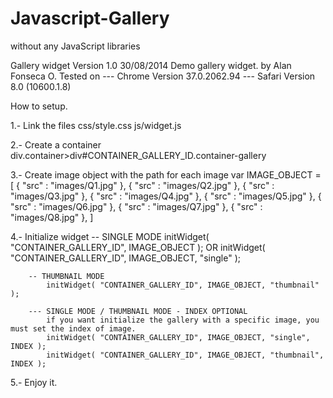 Javascript-Gallery
==================
without any JavaScript libraries
	
Gallery widget Version 1.0
30/08/2014
Demo gallery widget.
by Alan Fonseca O.
Tested on
 	--- Chrome Version 37.0.2062.94
 	--- Safari Version 8.0 (10600.1.8)
 	
How to setup.
 
1.- Link the files
	 	css/style.css
		js/widget.js

2.- Create a container
		div.container>div#CONTAINER_GALLERY_ID.container-gallery

3.- Create image object with the path for each image
		 var IMAGE_OBJECT = [
				{ "src" : "images/Q1.jpg" },
				{ "src" : "images/Q2.jpg" },
				{ "src" : "images/Q3.jpg" },
				{ "src" : "images/Q4.jpg" },
				{ "src" : "images/Q5.jpg" },
				{ "src" : "images/Q6.jpg" },
				{ "src" : "images/Q7.jpg" },
				{ "src" : "images/Q8.jpg" },
		]

4.- Initialize widget
 		-- SINGLE MODE
 			initWidget( "CONTAINER_GALLERY_ID", IMAGE_OBJECT );
 			OR
 			initWidget( "CONTAINER_GALLERY_ID", IMAGE_OBJECT, "single" );

 		-- THUMBNAIL MODE
			initWidget( "CONTAINER_GALLERY_ID", IMAGE_OBJECT, "thumbnail" );

		--- SINGLE MODE / THUMBNAIL MODE - INDEX OPTIONAL
			if you want initialize the gallery with a specific image, you must set the index of image.
			initWidget( "CONTAINER_GALLERY_ID", IMAGE_OBJECT, "single", INDEX );
			initWidget( "CONTAINER_GALLERY_ID", IMAGE_OBJECT, "thumbnail", INDEX );

5.- Enjoy it.